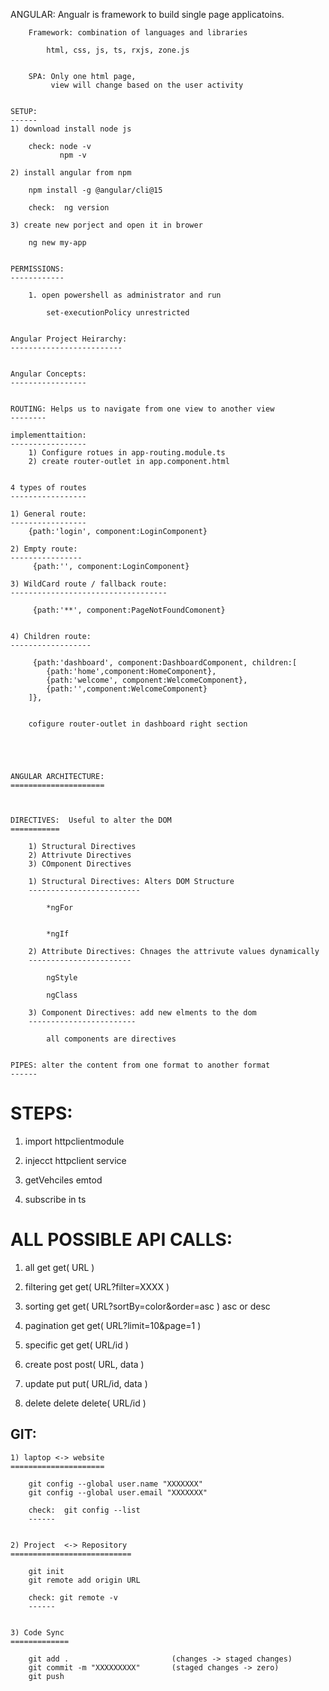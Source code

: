 
ANGULAR: Angualr is framework to build single page applicatoins.


        Framework: combination of languages and libraries

            html, css, js, ts, rxjs, zone.js


        SPA: Only one html page, 
             view will change based on the user activity


    SETUP:
    ------
    1) download install node js

        check: node -v
               npm -v

    2) install angular from npm

        npm install -g @angular/cli@15

        check:  ng version

    3) create new porject and open it in brower

        ng new my-app


    PERMISSIONS:
    ------------

        1. open powershell as administrator and run

            set-executionPolicy unrestricted

    
    Angular Project Heirarchy:
    -------------------------


    Angular Concepts:
    -----------------


    ROUTING: Helps us to navigate from one view to another view
    --------

    implementtaition:
    -----------------
        1) Configure rotues in app-routing.module.ts
        2) create router-outlet in app.component.html


    4 types of routes
    -----------------

    1) General route: 
    -----------------
        {path:'login', component:LoginComponent}

    2) Empty route:
    ----------------
         {path:'', component:LoginComponent}

    3) WildCard route / fallback route:
    -----------------------------------

         {path:'**', component:PageNotFoundComonent}


    4) Children route:
    ------------------

         {path:'dashboard', component:DashboardComponent, children:[
            {path:'home',component:HomeComponent},
            {path:'welcome', component:WelcomeComponent},
            {path:'',component:WelcomeComponent}
        ]},


        cofigure router-outlet in dashboard right section





    ANGULAR ARCHITECTURE:
    =====================



    DIRECTIVES:  Useful to alter the DOM
    ===========

        1) Structural Directives
        2) Attrivute Directives
        3) COmponent Directives

        1) Structural Directives: Alters DOM Structure
        -------------------------

            *ngFor


            *ngIf

        2) Attribute Directives: Chnages the attrivute values dynamically
        -----------------------

            ngStyle

            ngClass

        3) Component Directives: add new elments to the dom
        ------------------------

            all components are directives


    PIPES: alter the content from one format to another format
    ------



STEPS:
======

1) import httpclientmodule

2) injecct httpclient service

3) getVehciles emtod

4) subscribe in ts


ALL POSSIBLE API CALLS:
=======================

1) all          get        get( URL )

2) filtering    get        get( URL?filter=XXXX )

3) sorting      get        get( URL?sortBy=color&order=asc )   asc or desc

4) pagination   get        get( URL?limit=10&page=1 )

5) specific     get        get( URL/id )

6) create       post       post( URL, data )

7) update       put        put( URL/id, data )

8) delete       delete     delete( URL/id )


















GIT:
----

    1) laptop <-> website
    =====================

        git config --global user.name "XXXXXXX"
        git config --global user.email "XXXXXXX"

        check:  git config --list
        ------


    2) Project  <-> Repository
    ===========================

        git init
        git remote add origin URL

        check: git remote -v
        ------


    3) Code Sync 
    =============

        git add .                       (changes -> staged changes)
        git commit -m "XXXXXXXXX"       (staged changes -> zero)
        git push


































